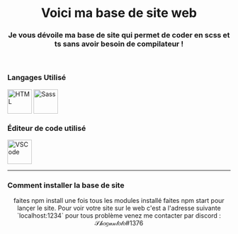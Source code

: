 <!-- Links -->
<!-- https://dev.to/envoy_/150-badges-for-github-pnk -->
<!-- https://devicon.dev/ -->

<h1 align="center">Voici ma base de site web</h1>
<h3 align="center">Je vous dévoile ma base de site qui permet de coder en scss et ts sans avoir besoin de compilateur !</h3>
<br>

  <h3> Langages Utilisé</h3>
  <img align="center" alt="HTML" height="55" width="55" src="https://cdn.jsdelivr.net/gh/devicons/devicon/icons/html5/html5-plain-wordmark.svg">
  <img align="center" alt="Sass" height="55" width="55" src="https://cdn.jsdelivr.net/gh/devicons/devicon/icons/sass/sass-original.svg">  

   <h3> Éditeur de code utilisé </h3> 
   <img align="center" alt="VSCode" height="55" width="55" src="https://cdn.jsdelivr.net/gh/devicons/devicon/icons/vscode/vscode-original.svg">
  <hr>
  
  <h3> Comment installer la base de site </h3>
  <p align="center">  faites npm install une fois tous les modules installé faites npm start pour lançer le site. Pour voir votre site sur le web c'est a l'adresse suivante `localhost:1234` pour tous problème venez me contacter par discord : 𝒮𝒽𝑜𝑔𝓊𝓃𝓉𝑜𝓉𝑜#1376 </p>
